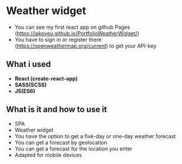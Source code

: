 # Weather widget
- You can see my first react app on github Pages (https://iakoveu.github.io/PortfolioWeatherWidget/)
- You have to sign in or register there (https://openweathermap.org/current) to get your API-key
## What i used
- **React (create-react-app)**
- **SASS(SCSS)**
- **JS(ES6)**
## What is it and how to use it
- SPA
- Weather widget
- You have the option to get a five-day or one-day weather forecast
- You can get a forecast by geolocation
- You can get a forecast for the location you enter
- Adapted for mobile devices
